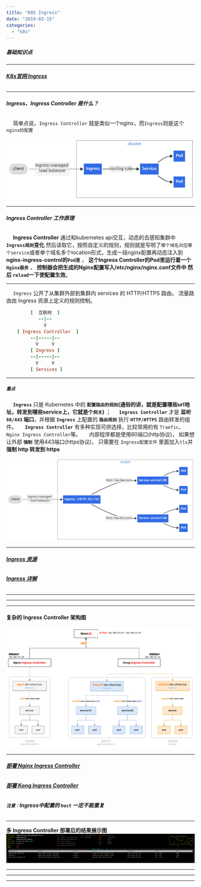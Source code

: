 ```yaml
---
title: "K8S Ingress"
date: "2019-03-15"
categories: 
  - "k8s"
---
```


##### **基础知识点**

* * *

###### **[K8s官网 Ingress](https://kubernetes.io/zh-cn/docs/concepts/services-networking/ingress/ "K8s官网 Ingress")**

* * *

###### **Ingress、Ingress Controller 是什么？**

  简单点说，`Ingress Controller` 就是类似一个nginx，而`Ingress`则是这个`nginx的配置`

![](images/ingress.png)

* * *

###### **Ingress Controller 工作原理**

  **Ingress Controller** 通过和kubernetes api交互，动态的去感知集群中 **`Ingress规则`变化** 然后读取它，按照自定义的规则，规则就是写明了`哪个域名对应哪个service`或者单个域名多个location形式，生成一段nginx配置再动态注入到 **nginx-ingress-control的`Pod里`** ， **这个Ingress Controller的Pod里运行着一个`Nginx服务`** ， **控制器会把生成的Nginx配置写入/etc/nginx/nginx.conf文件中 然后 `reload`一下使配置生效**。

* * *

  `Ingress` 公开了从集群外部到集群内 services 的 HTTP/HTTPS 路由。 流量路由由 Ingress 资源上定义的规则控制。

```ruby
         [  互联网  ]
            --|--
              V
    [ Ingress Controller  ]
         --|-----|--
           V     V
         [ Ingress ]
         --|-----|--
           V     V
         [ Services ]
```

* * *

##### **`重点`**

  **`Ingress`** 只是 Kubernetes 中的 **`配置路由的规则`(通俗的讲，就是配置哪些url地址，转发到哪些service上，它就是个`网关`)** ；   **`Ingress Controller`** 才是 **监听 `80/443` 端口**，并根据 **`Ingress`** 上配置的 **`路由规则`** 执行 **`HTTP/HTTPS`** 路由转发的组件。   **`Ingress Controller`** 有多种实现可供选择，比较常用的有 `Traefic`、 `Nginx Ingress Controller`等。   内部程序都是使用80端口(http协议)， 如果想让外部 **`强制`** 使用443端口(https协议)， 只需要在 `Ingress配置文件` 里面加入`tls`并 **强制 http 转发到 https**

![](images/ingress-virtual-host.png)

* * *

###### **[Ingress 资源](https://kubernetes.io/zh/docs/concepts/services-networking/ingress/#ingress-%E8%B5%84%E6%BA%90 "Ingress 资源")**

###### **[Ingress 详解](https://kuboard.cn/learning/k8s-intermediate/service/ingress.html#ingress-controller "Ingress 详解")**

* * *

* * *

* * *

#### **复杂的 Ingress Controller 架构图**

![](images/ingress-controller.png)

* * *

###### **[部署 Nginx Ingress Controller](http://www.dev-share.top/2020/07/17/%e4%bd%bf%e7%94%a8-helm-3-%e5%ae%89%e8%a3%85-nginx-ingress-controller/ "部署 Nginx Ingress Controller")**

###### **[部署 Kong Ingress Controller](http://www.dev-share.top/2022/08/09/%e4%bd%bf%e7%94%a8-helm-3-%e5%ae%89%e8%a3%85-kong-ingress-controller/ "部署 Kong Ingress Controller")**

###### **`注意：`Ingress中配置的 `host` 一定不能重复**

* * *

**多 Ingress Controller 部署后的结果展示图** ![](images/ingress-controller-k9s.png)

* * *

* * *

* * *
